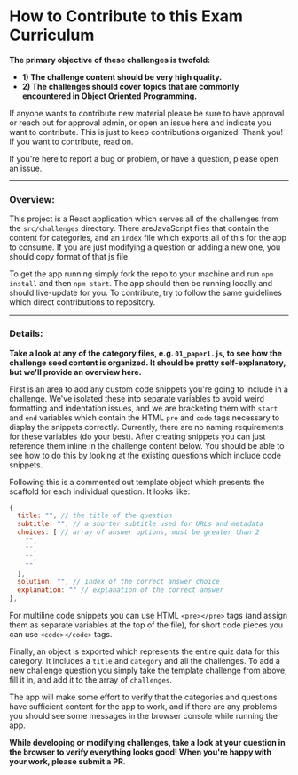 # How to Contribute to this Exam Curriculum

**The primary objective of these challenges is twofold:**
- **1) The challenge content should be very high quality.**
- **2) The challenges should cover topics that are commonly encountered in Object Oriented Programming.**

If anyone wants to contribute new material please be sure to have approval or reach out for approval admin, or open an issue here and indicate you want to contribute. This is just to keep contributions organized. Thank you! If you want to contribute, read on.

If you're here to report a bug or problem, or have a question, please open an issue.

***

### Overview:

This project is a React application which serves all of the challenges from the `src/challenges` directory. There areJavaScript files that contain the content for categories, and an `index` file which exports all of this for the app to consume. If you are just modifying a question or adding a new one, you should copy format of that js file.

To get the app running simply fork the repo to your machine and run `npm install` and then `npm start`. The app should then be running locally and should live-update for you. To contribute, try to follow the same guidelines which direct contributions to repository. 

***

### Details:

**Take a look at any of the category files, e.g. `01_paper1.js`, to see how the challenge seed content is organized. It should be pretty self-explanatory, but we'll provide an overview here.**

First is an area to add any custom code snippets you're going to include in a challenge. We've isolated these into separate variables to avoid weird formatting and indentation issues, and we are bracketing them with `start` and `end` variables which contain the HTML `pre` and `code` tags necessary to display the snippets correctly. Currently, there are no naming requirements for these variables (do your best). After creating snippets you can just reference them inline in the challenge content below. You should be able to see how to do this by looking at the existing questions which include code snippets.

Following this is a commented out template object which presents the scaffold for each individual question. It looks like:

``` javascript
{
  title: "", // the title of the question
  subtitle: "", // a shorter subtitle used for URLs and metadata
  choices: [ // array of answer options, must be greater than 2
    "",
    "",
    "",
    ""
  ],
  solution: "", // index of the correct answer choice
  explanation: "" // explanation of the correct answer
},
```

For multiline code snippets you can use HTML `<pre></pre>` tags (and assign them as separate variables at the top of the file), for short code pieces you can use `<code></code>` tags.

Finally, an object is exported which represents the entire quiz data for this category. It includes a `title` and `category` and all the challenges. To add a new challenge question you simply take the template challenge from above, fill it in, and add it to the array of `challenges`.

The app will make some effort to verify that the categories and questions have sufficient content for the app to work, and if there are any problems you should see some messages in the browser console while running the app.

**While developing or modifying challenges, take a look at your question in the browser to verify everything looks good! When you're happy with your work, please submit a PR**.

